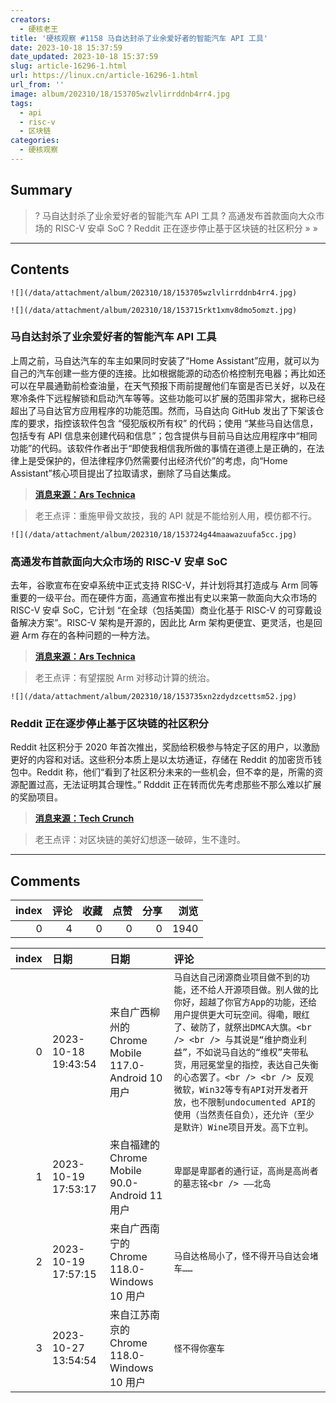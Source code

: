 ```yaml
---
creators:
  - 硬核老王
title: '硬核观察 #1158 马自达封杀了业余爱好者的智能汽车 API 工具'
date: 2023-10-18 15:37:59
date_updated: 2023-10-18 15:37:59
slug: article-16296-1.html
url: https://linux.cn/article-16296-1.html
url_from: ''
image: album/202310/18/153705wzlvlirrddnb4rr4.jpg
tags:
  - api
  - risc-v
  - 区块链
categories:
  - 硬核观察
---
```


## Summary

> ? 马自达封杀了业余爱好者的智能汽车 API 工具
> ? 高通发布首款面向大众市场的 RISC-V 安卓 SoC
> ? Reddit 正在逐步停止基于区块链的社区积分
> » 
> »

***

<!-- more -->

## Contents

`![](/data/attachment/album/202310/18/153705wzlvlirrddnb4rr4.jpg)`

`![](/data/attachment/album/202310/18/153715rkt1xmv8dmo5omzt.jpg)`

### 马自达封杀了业余爱好者的智能汽车 API 工具

上周之前，马自达汽车的车主如果同时安装了“Home Assistant”应用，就可以为自己的汽车创建一些方便的连接。比如根据能源的动态价格控制充电器；再比如还可以在早晨通勤前检查油量，在天气预报下雨前提醒他们车窗是否已关好，以及在寒冷条件下远程解锁和启动汽车等等。这些功能可以扩展的范围非常大，据称已经超出了马自达官方应用程序的功能范围。然而，马自达向 GitHub 发出了下架该仓库的要求，指控该软件包含 “侵犯版权所有权” 的代码；使用 “某些马自达信息，包括专有 API 信息来创建代码和信息”；包含提供与目前马自达应用程序中“相同功能”的代码。该软件作者出于“即使我相信我所做的事情在道德上是正确的，在法律上是受保护的，但法律程序仍然需要付出经济代价”的考虑，向“Home Assistant”核心项目提出了拉取请求，删除了马自达集成。

> 
> **[消息来源：Ars Technica](https://arstechnica.com/cars/2023/10/mazdas-dmca-takedown-kills-a-hobbyists-smart-car-api-tool/)**
> 
> 
> 

> 
> 老王点评：重施甲骨文故技，我的 API 就是不能给别人用，模仿都不行。
> 
> 
> 

`![](/data/attachment/album/202310/18/153724g44maawazuufa5cc.jpg)`

### 高通发布首款面向大众市场的 RISC-V 安卓 SoC

去年，谷歌宣布在安卓系统中正式支持 RISC-V，并计划将其打造成与 Arm 同等重要的一级平台。而在硬件方面，高通宣布推出有史以来第一款面向大众市场的 RISC-V 安卓 SoC，它计划 “在全球（包括美国）商业化基于 RISC-V 的可穿戴设备解决方案”。RISC-V 架构是开源的，因此比 Arm 架构更便宜、更灵活，也是回避 Arm 存在的各种问题的一种方法。

> 
> **[消息来源：Ars Technica](https://arstechnica.com/gadgets/2023/10/qualcomm-announces-first-ever-mass-market-risc-v-android-soc/)**
> 
> 
> 

> 
> 老王点评：有望摆脱 Arm 对移动计算的统治。
> 
> 
> 

`![](/data/attachment/album/202310/18/153735xn2zdydzcettsm52.jpg)`

### Reddit 正在逐步停止基于区块链的社区积分

Reddit 社区积分于 2020 年首次推出，奖励给积极参与特定子区的用户，以激励更好的内容和对话。这些积分本质上是以太坊通证，存储在 Reddit 的加密货币钱包中。Reddit 称，他们“看到了社区积分未来的一些机会，但不幸的是，所需的资源配置过高，无法证明其合理性。” Rdddit 正在转而优先考虑那些不那么难以扩展的奖励项目。

> 
> **[消息来源：Tech Crunch](https://techcrunch.com/2023/10/17/reddit-is-phasing-out-community-points-blockchain-rewards/)**
> 
> 
> 

> 
> 老王点评：对区块链的美好幻想逐一破碎，生不逢时。
> 
> 
>

***

## Comments


|   index |   评论 |   收藏 |   点赞 |   分享 |   浏览 |
|--------:|-------:|-------:|-------:|-------:|-------:|
|       0 |      4 |      0 |      0 |      0 |   1940 |

|   index | 日期                | 日期                                               | 评论                                                                                                                                                                                                                                                                                                                                                                                                                            |
|--------:|:--------------------|:---------------------------------------------------|:--------------------------------------------------------------------------------------------------------------------------------------------------------------------------------------------------------------------------------------------------------------------------------------------------------------------------------------------------------------------------------------------------------------------------------|
|       0 | 2023-10-18 19:43:54 | 来自广西柳州的 Chrome Mobile 117.0-Android 10 用户 | `马自达自己闭源商业项目做不到的功能，还不给人开源项目做。别人做的比你好，超越了你官方App的功能，还给用户提供更大可玩空间。得嘞，眼红了、破防了，就祭出DMCA大旗。<br /> <br /> 与其说是“维护商业利益”，不如说马自达的“维权”夹带私货，用冠冕堂皇的指控，表达自己失衡的心态罢了。<br /> <br /> 反观微软，Win32等专有API对开发者开放，也不限制undocumented API的使用（当然责任自负），还允许（至少是默许）Wine项目开发。高下立判。` |
|       1 | 2023-10-19 17:53:17 | 来自福建的 Chrome Mobile 90.0-Android 11 用户      | `卑鄙是卑鄙者的通行证，高尚是高尚者的墓志铭<br /> ——北岛`                                                                                                                                                                                                                                                                                                                                                                       |
|       2 | 2023-10-19 17:57:15 | 来自广西南宁的 Chrome 118.0-Windows 10 用户        | `马自达格局小了，怪不得开马自达会堵车……`                                                                                                                                                                                                                                                                                                                                                                                        |
|       3 | 2023-10-27 13:54:54 | 来自江苏南京的 Chrome 118.0-Windows 10 用户        | `怪不得你塞车`                                                                                                                                                                                                                                                                                                                                                                                                                  |

